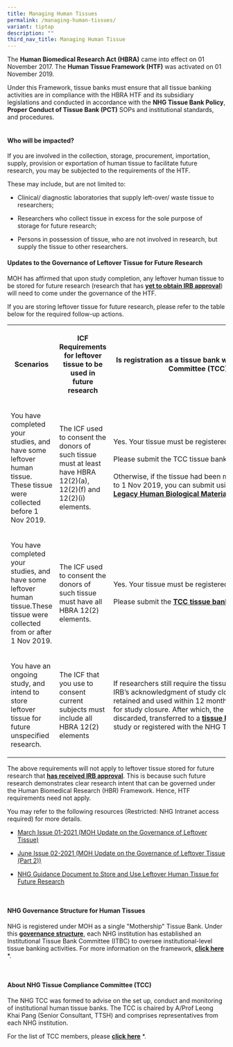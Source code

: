 ```yaml
---
title: Managing Human Tissues
permalink: /managing-human-tissues/
variant: tiptap
description: ""
third_nav_title: Managing Human Tissue
---
```

<p>The <strong>Human Biomedical Research Act (HBRA)</strong> came into effect
on 01 November 2017. The <strong>Human Tissue Framework (HTF)</strong> was
activated on 01 November 2019.</p>
<p>Under this Framework, tissue banks must ensure that all tissue banking
activities are in compliance with the HBRA HTF and its subsidiary legislations
and conducted in accordance with the <strong>NHG Tissue Bank Policy</strong>, <strong>Proper Conduct of Tissue Bank (PCT)</strong> SOPs
and institutional standards, and procedures.</p>
<h4><br><strong>Who will be impacted?</strong></h4>
<p>If you are involved in the collection, storage, procurement, importation,
supply, provision or exportation of human tissue to facilitate future research,
you may be subjected to the requirements of the HTF.</p>
<p>These may include, but are not limited to:</p>
<ul data-tight="true" class="tight">
<li>
<p>Clinical/ diagnostic laboratories that supply left-over/ waste tissue
to researchers;</p>
</li>
<li>
<p>Researchers who collect tissue in excess for the sole purpose of storage
for future research;</p>
</li>
<li>
<p>Persons in possession of tissue, who are not involved in research, but
supply the tissue to other researchers.</p>
</li>
</ul>
<h4><strong>Updates to the Governance of Leftover Tissue for Future Research</strong></h4>
<p>MOH has affirmed that upon study completion, any leftover human tissue
to be stored for future research (research that has <strong><u>yet to obtain IRB approval</u></strong>)
will need to come under the governance of the HTF.</p>
<p>If you are storing leftover tissue for future research, please refer to
the table below for the required follow-up actions.</p>
<p></p>
<table style="minWidth: 75px">
<colgroup>
<col>
<col>
<col>
</colgroup>
<tbody>
<tr>
<th rowspan="1" colspan="1">
<p>Scenarios</p>
</th>
<th rowspan="1" colspan="1">
<p>ICF Requirements for leftover tissue to be used in future research</p>
</th>
<th rowspan="1" colspan="1">
<p>Is registration as a tissue bank with the Tissue Compliance Committee
(TCC) Required?</p>
<p></p>
</th>
</tr>
<tr>
<td rowspan="1" colspan="1">
<p>You have completed your studies, and have some leftover human tissue.
These tissue were collected before 1 Nov 2019.</p>
<p></p>
</td>
<td rowspan="1" colspan="1">
<p>The ICF used to consent the donors of such tissue must at least have HBRA
12(2)(a), 12(2)(f) and 12(2)(i) elements.</p>
</td>
<td rowspan="1" colspan="1">
<p>Yes. Your tissue must be registered with TCC.
<br>
<br>Please submit the TCC tissue bank application form.
<br>
<br>Otherwise, if the tissue had been made non-identifiable prior to 1 Nov
2019, you can submit using the <strong><a href="https://mynhg.nhg.com.sg/dept/rcu/Shared%20Library/Tissue%20Banking/NHG%20Tissue%20Review%20(1700)/Forms%20and%20Templates/1703-07%20Declaration%20of%20LHBM.docx" rel="noopener noreferrer nofollow" target="_blank"><u>Legacy&nbsp;Human&nbsp;Biological&nbsp;Materials&nbsp;Declaration&nbsp;form&nbsp;</u></a></strong>instead.</p>
<p></p>
</td>
</tr>
<tr>
<td rowspan="1" colspan="1">
<p>You have completed your studies, and have some leftover human tissue.These
tissue were collected from or after 1 Nov 2019.</p>
<p></p>
</td>
<td rowspan="1" colspan="1">
<p>The ICF used to consent the donors of such tissue must have all HBRA 12(2)
elements.</p>
</td>
<td rowspan="1" colspan="1">
<p>Yes. Your tissue must be registered with TCC.
<br>
<br>Please submit the <strong><a href="https://mynhg.nhg.com.sg/dept/rcu/Shared%20Library/Tissue%20Banking/NHG%20Tissue%20Review%20(1700)/Forms%20and%20Templates/1703-01%20NHG%20Tissue%20Bank%20Application%20Form.docx?Web=1" rel="noopener noreferrer nofollow" target="_blank"><u>TCC tissue bank application form</u></a></strong>.</p>
<p></p>
</td>
</tr>
<tr>
<td rowspan="1" colspan="1">
<p>You have an ongoing study, and intend to store leftover tissue for future
unspecified research.</p>
<p></p>
</td>
<td rowspan="1" colspan="1">
<p>The ICF that you use to consent current subjects must include all HBRA
12(2) elements</p>
</td>
<td rowspan="1" colspan="1">
<p>If researchers still require the tissues for analysis, even after IRB’s
acknowledgment of study closure, such tissues could be retained and used
within 12 months of IRB acknowledgment for study closure. After which,
the tissues should be discarded, transferred to a <strong><a href="https://mynhg.nhg.com.sg/dept/rcu/Shared%20Library/Tissue%20Banking/NHG%20Tissue%20Review%20(1700)/Forms%20and%20Templates/1703-01%20NHG%20Tissue%20Bank%20Application%20Form.docx?Web=1" rel="noopener noreferrer nofollow" target="_blank"><u>tissue bank</u></a></strong> or
an IRB approved study or registered with the NHG TCC.</p>
<p></p>
</td>
</tr>
</tbody>
</table>
<p></p>
<p>The above requirements will not apply to leftover tissue stored for future
research that <strong><u>has received IRB approval</u></strong>. This is
because such future research demonstrates clear research intent that can
be governed under the Human Biomedical Research (HBR) Framework. Hence,
HTF requirements need not apply.</p>
<p>You may refer to the following resources (Restricted: NHG Intranet access
required) for more details.</p>
<ul data-tight="true" class="tight">
<li>
<p><a href="https://mynhg.nhg.com.sg/dept/rcu/Shared%20Library/Tissue%20Banking/Tissue%20Compliance%20Circulars/16.%20TCC%20March%20Issue_01-2021_Final_03Mar2021.pdf" rel="noopener noreferrer nofollow" target="_blank"><u>March Issue 01-2021 (MOH Update on the Governance of Leftover Tissue)</u></a>
</p>
</li>
<li>
<p><a href="https://mynhg.nhg.com.sg/dept/rcu/Shared%20Library/Tissue%20Banking/Tissue%20Compliance%20Circulars/17.%20TCC%20Issue%202-2021_Final_07Jun2021.pdf" rel="noopener noreferrer nofollow" target="_blank"><u>June Issue 02-2021 (MOH Update on the Governance of Leftover Tissue (Part 2))</u></a>
</p>
</li>
<li>
<p><a href="https://www.research.nhg.com.sg/wps/wcm/connect/cb5a007d-b536-499a-8a07-16863bcff795/1506-05+Guidance+To+Store+And+Use+Leftover+Human+Tissue+for+Future+Research.pdf?MOD=AJPERES&amp;CVID=nJSY8Fi&amp;CVID=nJSY8Fi&amp;CVID=nJSY8Fi&amp;CVID=nJSY8Fi&amp;CVID=nJSY8Fi&amp;CVID=nJSY8Fi&amp;CVID=nJSY8Fi&amp;CVID=nJSY8Fi&amp;CVID=nJSY8Fi&amp;CVID=nJSY8Fi&amp;CVID=nJSY8Fi&amp;CVID=nJSY8Fi&amp;CVID=nJSY8Fi&amp;CVID=nJSY8Fi&amp;CVID=nJSY8Fi&amp;CVID=nJSY8Fi&amp;CVID=nJSY8Fi&amp;CVID=nJSY8Fi&amp;CVID=nJSY8Fi&amp;CVID=nJSY8Fi&amp;CVID=nJSY8Fi" rel="noopener noreferrer nofollow" target="_blank"><u>NHG Guidance Document to Store and Use Leftover Human Tissue for Future Research</u></a>
</p>
</li>
</ul>
<p>&nbsp;</p>
<h4><strong>NHG Governance Structure for Human Tissues</strong></h4>
<p>NHG is registered under MOH as a single "Mothership" Tissue Bank. Under
this <strong><u>governance structure</u></strong>, each NHG institution
has established an Institutional Tissue Bank Committee (ITBC) to oversee
institutional-level tissue banking activities. For more information on
the framework, <strong><a href="https://www.research.nhg.com.sg/wps/wcm/connect/6acf4ce9-47ac-4be3-bf8d-2a41ed245d1d/NHG+Tissue+Banks+Management+Framework.pdf?MOD=AJPERES&amp;CVID=nfsgbwH&amp;CVID=nfsgbwH&amp;CVID=nfsgbwH&amp;CVID=nfsgbwH&amp;CVID=nfsgbwH&amp;CVID=nfsgbwH&amp;CVID=nfsgbwH&amp;CVID=nfsgbwH&amp;CVID=nfsgbwH&amp;CVID=nfsgbwH&amp;CVID=nfsgbwH&amp;CVID=nfsgbwH&amp;CVID=nfsgbwH&amp;CVID=nfsgbwH&amp;CVID=nfsgbwH&amp;CVID=nfsgbwH&amp;CVID=nfsgbwH&amp;CVID=nfsgbwH&amp;CVID=nfsgbwH&amp;CVID=nfsgbwH&amp;CVID=nfsgbwH&amp;CVID=nfsgbwH&amp;CVID=nfsgbwH&amp;CVID=nfsgbwH&amp;CVID=nfsgbwH&amp;CVID=nfsgbwH&amp;CVID=nfsgbwH&amp;CVID=nfsgbwH&amp;CVID=nfsgbwH&amp;CVID=nfsgbwH&amp;CVID=nfsgbwH&amp;CVID=nfsgbwH&amp;CVID=nfsgbwH&amp;CVID=nfsgbwH&amp;CVID=nfsgbwH" rel="noopener noreferrer nofollow" target="_blank"><u>click here</u></a></strong> *.</p>
<p>&nbsp;</p>
<h4><strong>About NHG Tissue Compliance Committee (TCC)</strong></h4>
<p>The NHG TCC&nbsp;was formed to advise on the set up, conduct and monitoring
of institutional human tissue banks. The TCC is chaired by A/Prof Leong
Khai Pang (Senior Consultant, TTSH) and comprises representatives from
each NHG institution.</p>
<p>For the list of TCC members, please <strong><a href="https://mynhg.nhg.com.sg/dept/rcu/Shared%20Library/Tissue%20Banking/NHG%20Tissue%20Compliance%20Committee%20(TCC)%20%E2%80%93%20List%20of%20Members.pdf" rel="noopener noreferrer nofollow" target="_blank"><u>click here</u></a></strong> *.</p>
<p></p>
<p></p>
<p></p>
<p></p>
<p></p>
<p></p>
<p></p>
<p></p>
<p></p>
<p></p>